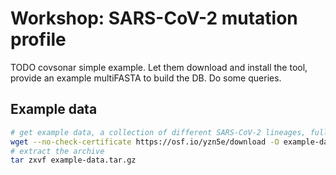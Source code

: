 # Workshop: SARS-CoV-2 mutation profile

TODO covsonar simple example. Let them download and install the tool, provide an example multiFASTA to build the DB. Do some queries. 

## Example data

```bash
# get example data, a collection of different SARS-CoV-2 lineages, full genomes
wget --no-check-certificate https://osf.io/yzn5e/download -O example-data.tar.gz
# extract the archive
tar zxvf example-data.tar.gz
```
